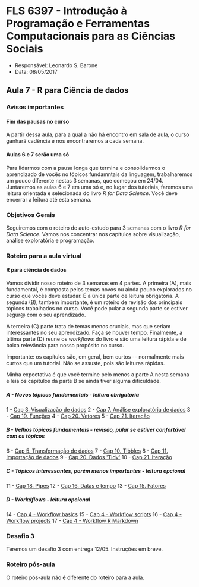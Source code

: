 #  FLS 6397 - Introdução à Programação e Ferramentas Computacionais para as Ciências Sociais

- Responsável: Leonardo S. Barone
- Data: 08/05/2017

## Aula 7 - R para Ciência de dados

### Avisos importantes

#### Fim das pausas no curso

A partir dessa aula, para a qual a não há encontro em sala de aula, o curso ganhará cadência e nos encontraremos a cada semana.

#### Aulas 6 e 7 serão uma só

Para lidarmos com a pausa longa que termina e consolidarmos o aprendizado de vocês no tópicos fundamntais da linguagem, trabalharemos um pouco diferente nestas 3 semanas, que começou em 24/04. Juntaremos as aulas 6 e 7 em uma só e, no lugar dos tutoriais, faremos uma leitura orientada e selecionada do livro _R for Data Science_. Você deve encerrar a leitura até esta semana.

### Objetivos Gerais

Seguiremos com o roteiro de auto-estudo para 3 semanas com o livro _R for Data Science_. Vamos nos concentrar nos capítulos sobre visualização, análise exploratória e programação. 

### Roteiro para a aula virtual

#### R para ciência de dados

Vamos dividir nosso roteiro de 3 semanas em 4 partes. A primeira (A), mais fundamental, é composta pelos temas novos ou ainda pouco explorados no curso que vocês deve estudar. É a única parte de leitura obrigatória. A segunda (B), também importante, é um roteiro de revisão dos principais tópicos trabalhados no curso. Você pode pular a segunda parte se estiver segur@ com o seu aprendizado.

A terceira (C) parte trata de temas menos cruciais, mas que seriam interessantes no seu aprendizado. Faça se houver tempo. Finalmente, a última parte (D) reune os _workflows_ do livro e são uma leitura rápida e de baixa relevância para nosso propósito no curso.

Importante: os capítulos são, em geral, bem curtos -- normalmente mais curtos que um tutorial. Não se assuste, pois são leituras rápidas.

Minha expectativa é que você termine pelo menos a parte A nesta semana e leia os capítulos da parte B se ainda tiver alguma dificuldade.

##### A - Novos tópicos fundamentais - leitura obrigatória

1 - [Cap 3. Visualização de dados](http://r4ds.had.co.nz/data-visualisation.html)
2 - [Cap 7. Análise exploratória de dados](http://r4ds.had.co.nz/exploratory-data-analysis.html)
3 - [Cap 19. Funções](http://r4ds.had.co.nz/functions.html)
4 - [Cap 20. Vetores](http://r4ds.had.co.nz/vectors.html)
5 - [Cap 21. Iteração](http://r4ds.had.co.nz/iteration.html)

##### B - Velhos tópicos fundamentais - revisão, pular se estiver confortável com os tópicos

6 - [Cap 5. Transformação de dados](http://r4ds.had.co.nz/transform.html)
7 - [Cap 10. Tibbles](http://r4ds.had.co.nz/tibbles.html)
8 - [Cap 11. Importação de dados](http://r4ds.had.co.nz/data-import.html)
9 - [Cap 20. Dados 'Tidy'](http://r4ds.had.co.nz/tidy-data.html)
10 - [Cap 21. Iteração](http://r4ds.had.co.nz/relational-data.html)

##### C - Tópicos interessantes, porém menos importantes - leitura opcional

11 - [Cap 18. Pipes](http://r4ds.had.co.nz/pipes.html)
12 - [Cap 16. Datas e tempo](http://r4ds.had.co.nz/dates-and-times.html)
13 - [Cap 15. Fatores](http://r4ds.had.co.nz/factors.html)

##### D - Workdflows - leitura opcional

14 - [Cap 4 - Workflow basics](http://r4ds.had.co.nz/workflow-basics.html)
15 - [Cap 4 - Workflow scripts](http://r4ds.had.co.nz/workflow-scripts.html)
16 - [Cap 4 - Workflow projects](http://r4ds.had.co.nz/workflow-projects.html)
17 - [Cap 4 - Workflow R Markdown](http://r4ds.had.co.nz/r-markdown-workflow.html)

### Desafio 3

Teremos um desafio 3 com entrega 12/05. Instruções em breve.

### Roteiro pós-aula

O roteiro pós-aula não é diferente do roteiro para a aula.
